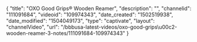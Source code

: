 {
    "title": "OXO Good Grips&reg; Wooden Reamer",
    "description": "",
    "channelid": "111091684",
    "videoid": "109974343",
    "date_created": "1502519938",
    "date_modified": "1504049173",
    "type": "captivate",
    "layout": "channelVideo",
    "url": "\/bbbusa-latest-videos\/oxo-good-grips\u00c2-wooden-reamer-3-notes\/111091684-109974343"
}